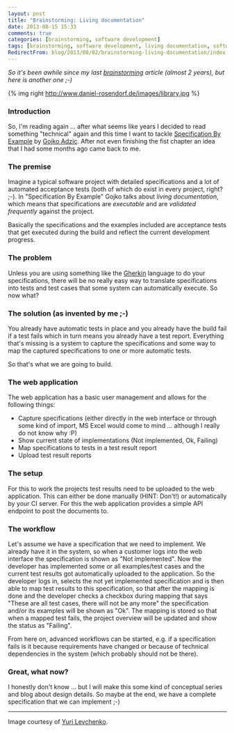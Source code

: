 ```yaml
---
layout: post
title: "Brainstorming: Living documentation"
date: 2013-08-15 15:33
comments: true
categories: [brainstorming, software development]
tags: [brainstorming, software development, living documentation, software architecture, practices, specifcation by example]
RedirectFrom: blog/2013/08/02/brainstorming-living-documentation/index.html
---
```


_So it's been awhile since my last [brainstorming](/blog/categories/brainstorming/) article (almost 2 years), but here is another one ;-)_

{% img right http://www.daniel-rosendorf.de/images/library.jpg %}

### Introduction

So, I'm reading again ... after what seems like years I decided to read something "technical" again and this time I want to tackle [Specification By Example](http://specificationbyexample.com/) by [Gojko Adzic](http://gojko.net/). After not even finishing the fist chapter an idea that I had some months ago came back to me.

### The premise

Imagine a typical software project with detailed specifications and a lot of automated acceptance tests (both of which do exist in every project, right? ;-). In "Specification By Example" Gojko talks about _living documentation_, which means that specifications are _executable_ and are _validated frequently_ against the project.

Basically the specifications and the examples included are acceptance tests that get executed during the build and reflect the current development progress.

### The problem

Unless you are using something like the [Gherkin]() language to do your specifications, there will be no really easy way to translate specifications into tests and test cases that some system can automatically execute. So now what?

### The solution (as invented by me ;-)

You already have automatic tests in place and you already have the build fail if a test fails which in turn means you already have a test report. Everything that's missing is a system to capture the specifications and some way to map the captured specifications to one or more automatic tests.

So that's what we are going to build.

### The web application

The web application has a basic user management and allows for the following things:

* Capture specifications (either directly in the web interface or through some kind of import, MS Excel would come to mind ... although I really do not know why :P)
* Show current state of implementations (Not implemented, Ok, Failing)
* Map specifications to tests in a test result report
* Upload test result reports

### The setup

For this to work the projects test results need to be uploaded to the web application. This can either be done manually (HINT: Don't!) or automatically by your CI server. For this the web application provides a simple API endpoint to post the documents to.

### The workflow

Let's assume we have a specification that we need to implement. We already have it in the system, so when a customer logs into the web interface the specification is shown as "Not implemented". Now the developer has implemented some or all examples/test cases and the current test results got automatically uploaded to the application. So the developer logs in, selects the not yet implemented specification and is then able to map test results to this specification, so that after the mapping is done and the developer checks a checkbox during mapping that says "These are all test cases, there will not be any more" the specification and/or its examples will be shown as "Ok". The mapping is stored so that when a mapped test fails, the project overview will be updated and show the status as "Failing".

From here on, advanced workflows can be started, e.g. if a specification fails is it because requirements have changed or because of technical dependencies in the system (which probably should not be there).

### Great, what now?

I honestly don't know ... but I will make this some kind of conceptual series and blog about design details. So maybe at the end, we have a complete specification that we can implement ;-)

---

Image courtesy of [Yuri Levchenko](http://www.flickr.com/people/i8ipod/).
